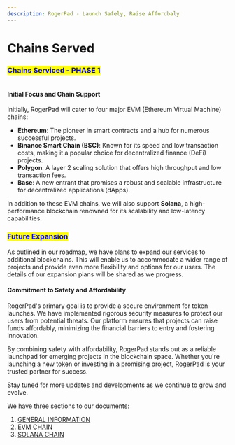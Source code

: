 ```yaml
---
description: RogerPad - Launch Safely, Raise Affordbaly
---
```


# Chains Served

### <mark style="color:blue;">Chains Serviced - PHASE 1</mark>

<figure><img src="../../.gitbook/assets/ALL CHAINS.png" alt=""><figcaption></figcaption></figure>

#### Initial Focus and Chain Support

Initially, RogerPad will cater to four major EVM (Ethereum Virtual Machine) chains:

* **Ethereum**: The pioneer in smart contracts and a hub for numerous successful projects.
* **Binance Smart Chain (BSC)**: Known for its speed and low transaction costs, making it a popular choice for decentralized finance (DeFi) projects.
* **Polygon**: A layer 2 scaling solution that offers high throughput and low transaction fees.
* **Base**: A new entrant that promises a robust and scalable infrastructure for decentralized applications (dApps).

In addition to these EVM chains, we will also support **Solana**, a high-performance blockchain renowned for its scalability and low-latency capabilities.

### <mark style="color:blue;">Future Expansion</mark>

As outlined in our roadmap, we have plans to expand our services to additional blockchains. This will enable us to accommodate a wider range of projects and provide even more flexibility and options for our users. The details of our expansion plans will be shared as we progress.

#### Commitment to Safety and Affordability

RogerPad's primary goal is to provide a secure environment for token launches. We have implemented rigorous security measures to protect our users from potential threats. Our platform ensures that projects can raise funds affordably, minimizing the financial barriers to entry and fostering innovation.

By combining safety with affordability, RogerPad stands out as a reliable launchpad for emerging projects in the blockchain space. Whether you're launching a new token or investing in a promising project, RogerPad is your trusted partner for success.

Stay tuned for more updates and developments as we continue to grow and evolve.

We have three sections to our documents:

1. [GENERAL INFORMATION](../../)
2. [EVM CHAIN](https://app.gitbook.com/s/im4IjNu3KpYpP5kpRw9o/evm-chains/roger-pad-evm-chains)
3. [SOLANA CHAIN](https://app.gitbook.com/o/K8SbUov0wU225b5zq22k/s/2tqbPa3m9HBIWVFa5iz7/)
